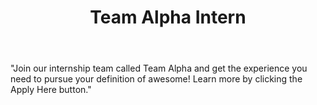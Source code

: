 ---
title: Team Alpha Intern
apply_url: http://www.awesomeinc.org/internships
email: emily@awesomeinc.org
team: Awesome Inc
manager: Emily
time-commitment: part-time
active: true
body: >
  "Join our internship team called Team Alpha and get the experience you need to pursue your definition of awesome! Learn more by clicking the Apply Here button."
---